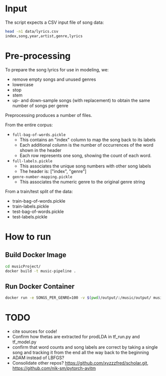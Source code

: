 # Input 

The script expects a CSV input file of song data:

```bash
head -n1 data/lyrics.csv 
index,song,year,artist,genre,lyrics
```

# Pre-processing

To prepare the song lyrics for use in modeling, we:
- remove empty songs and unused genres
- lowercase
- stop
- stem
- up- and down-sample songs (with replacement) to obtain the same number of songs per genre

Preprocessing produces a number of files.

From the entire corpus:
-	`full-bag-of-words.pickle`
	- This contains an "index" column to map the song back to its labels
	- Each additional column is the number of occurrences of the word shown in the header
	- Each row represents one song, showing the count of each word.
-	`full-labels.pickle`
	- This associates the unique song numbers with other song labels
	- The header is: ["index", "genre"]
-	`genre-number-mapping.pickle`
	- This associates the numeric genre to the original genre string

From a train/test split of the data:
-	train-bag-of-words.pickle
-	train-labels.pickle
-	test-bag-of-words.pickle
-	test-labels.pickle

# How to run

## Build Docker Image
```bash
cd musicProject/
docker build -t music-pipeline .
```

## Run Docker Container
```bash
docker run -e SONGS_PER_GENRE=100 -v $(pwd)/output/:/music/output/ music-pipeline
```

# TODO
- cite sources for code!
- Confirm how thetas are extracted for prodLDA in tf_run.py and tf_model.py
- confirm that word counts and song labels are correct by taking a single song and tracking it from the end all the way back to the beginning
- ADAM instead of LBFGS?
- Consolidate other repos? https://github.com/xyzzzfred/scholar.git, https://github.com/nik-sm/pytorch-avitm
